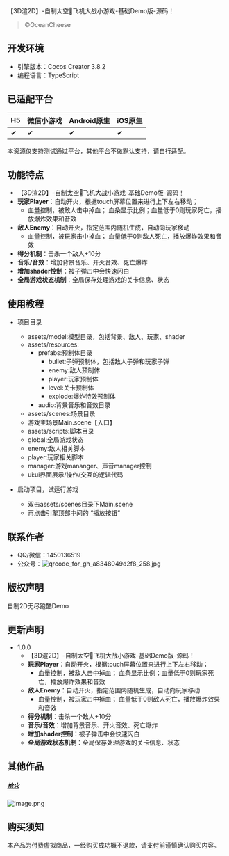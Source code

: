 
【3D渲2D】-自制太空🚀飞机大战小游戏-基础Demo版-源码！

> ©️OceanCheese

## 开发环境
- 引擎版本：Cocos Creator 3.8.2
- 编程语言：TypeScript

## 已适配平台

| H5  | 微信小游戏 | Android原生 | iOS原生 |
| --- | ---------- | ----------- | ------- |
| ✔   | ✔          | ✔           | ✔       |

本资源仅支持测试通过平台，其他平台不做默认支持，请自行适配。


## 功能特点
- 【3D渲2D】-自制太空🚀飞机大战小游戏-基础Demo版-源码！
- **玩家Player**：自动开火，根据touch屏幕位置来进行上下左右移动；
  -  血量控制，被敌人击中掉血； 血条显示比例；血量低于0则玩家死亡，播放爆炸效果和音效
- **敌人Enemy**：自动开火，指定范围内随机生成，自动向玩家移动
  -  血量控制，被玩家击中掉血； 血量低于0则敌人死亡，播放爆炸效果和音效
- **得分机制**：击杀一个敌人+10分
- **音乐/音效**：增加背景音乐、开火音效、死亡爆炸
- **增加shader控制**：被子弹击中会快速闪白
- **全局游戏状态机制**：全局保存处理游戏的关卡信息、状态


## 使用教程

- 项目目录
  - assets/model:模型目录，包括背景、敌人、玩家、shader
  - assets/resources:
    - prefabs:预制体目录
      - bullet:子弹预制体，包括敌人子弹和玩家子弹
      - enemy:敌人预制体
      - player:玩家预制体
      - level:关卡预制体
      - explode:爆炸特效预制体
    - audio:背景音乐和音效目录
  - assets/scenes:场景目录
   - 游戏主场景Main.scene【入口】
  - assets/scripts:脚本目录
   - global:全局游戏状态
   - enemy:敌人相关脚本
   - player:玩家相关脚本
   - manager:游戏mananger、声音manager控制
   - ui:ui界面展示/操作/交互的逻辑代码

- 启动项目，试运行游戏
  - 双击assets/scenes目录下Main.scene
  - 再点击引擎顶部中间的 “播放按钮”



## 联系作者
- QQ/微信：1450136519
- 公众号：![qrcode_for_gh_a8348049d2f8_258.jpg](https://download.cocos.com/CocosStore/resource/c9e56b599c46450db262066207890829/c9e56b599c46450db262066207890829.jpg)

## 版权声明
自制2D无尽跑酷Demo

## 更新声明
- 1.0.0
  - 【3D渲2D】-自制太空🚀飞机大战小游戏-基础Demo版-源码！
  - **玩家Player**：自动开火，根据touch屏幕位置来进行上下左右移动；
    -  血量控制，被敌人击中掉血； 血条显示比例；血量低于0则玩家死亡，播放爆炸效果和音效
  - **敌人Enemy**：自动开火，指定范围内随机生成，自动向玩家移动
    -  血量控制，被玩家击中掉血； 血量低于0则敌人死亡，播放爆炸效果和音效
  - **得分机制**：击杀一个敌人+10分
  - **音乐/音效**：增加背景音乐、开火音效、死亡爆炸
  - **增加shader控制**：被子弹击中会快速闪白
  - **全局游戏状态机制**：全局保存处理游戏的关卡信息、状态

## 其他作品

##### [枪火](https://store.cocos.com/app/detail/6016)
![image.png](https://download.cocos.com/CocosStore/resource/b14c9566cd5b47e0a5628a76bc7f02be/b14c9566cd5b47e0a5628a76bc7f02be.png)

## 购买须知
本产品为付费虚拟商品，一经购买成功概不退款，请支付前谨慎确认购买内容。